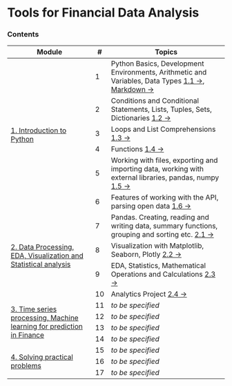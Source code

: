 # Tools for Financial Data Analysis

<h3>Contents</h3>

<table>
  <thead>
    <tr>
      <th>Module</th>
      <th>#</th>
      <th>Topics</th>
    </tr>
  </thead>
  <tbody>
    <tr>
      <td rowspan=6><a href="">1. Introduction to Python</a></td>
      <td>1</td>
      <td>Python Basics, Development Environments, Arithmetic and Variables, Data Types <a href="lesson1.ipynb">1.1 →</a>, <a href="markdown.ipynb">Markdown →</a></td>
    </tr>
    <tr>
      <td>2</td>
      <td>Conditions and Conditional Statements, Lists, Tuples, Sets, Dictionaries <a href="lesson2.ipynb">1.2 →</a></td>
    </tr>
    <tr>
      <td>3</td>
      <td>Loops and List Comprehensions <a href="lesson3.ipynb">1.3 →</a></td>
    </tr>
    <tr>
      <td>4</td>
      <td>Functions <a href="lesson4.ipynb">1.4 →</a></td>
    </tr>
    <tr>
      <td>5</td>
      <td>Working with files, exporting and importing data, working with external libraries, pandas, numpy <a href="lesson5.ipynb">1.5 →</a></td>
    </tr>
    <tr>
      <td>6</td>
      <td>Features of working with the API, parsing open data <a href="lesson6.ipynb">1.6 →</a></td>
    </tr>
    <tr>
      <td rowspan=4><a href="">2. Data Processing, EDA, Visualization and Statistical analysis</a></td>
      <td>7</td>
      <td>Pandas. Creating, reading and writing data, summary functions, grouping and sorting etc. <a href="lesson7.ipynb">2.1 →</a></td>
    </tr>
    <tr>
      <td>8</td>
      <td>Visualization with Matplotlib, Seaborn, Plotly <a href="lesson8.ipynb">2.2 →</a></td>
    </tr>
    <tr>
      <td>9</td>
      <td>EDA, Statistics, Mathematical Operations and Calculations <a href="lesson9.ipynb">2.3 →</a></td>
    </tr>
    <tr>
      <td>10</td>
      <td>Analytics Project <a href="lesson10.ipynb">2.4 →</a></td>
    </tr>
    <tr>
      <td rowspan=4><a href="">3. Time series processing, Machine learning for prediction in Finance</a></td>
      <td>11</td>
      <td><i>to be specified</i></td>
    </tr>
    <tr>
      <td>12</td>
      <td><i>to be specified</i></td>
    </tr>
    <tr>
      <td>13</td>
      <td><i>to be specified</i></td>
    </tr>
    <tr>
      <td>14</td>
      <td><i>to be specified</i></td>
    </tr>
    <tr>
      <td rowspan=4><a href="">4. Solving practical problems</a></td>
      <td>15</td>
      <td><i>to be specified</i></td>
    </tr>
    <tr>
      <td>16</td>
      <td><i>to be specified</i></td>
    </tr>
    <tr>
      <td>17</td>
      <td><i>to be specified</i></td>
    </tr>
  </tbody>
</table>
